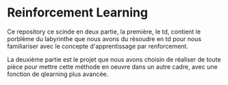 # Reinforcement Learning

Ce repository ce scinde en deux partie, la première, le td, contient le porblème du labyrinthe que nous avons du résoudre en td pour nous familiariser avec le concepte d'apprentissage par renforcement.

La deuxième partie est le projet que nous avons choisin de réaliser de toute pièce pour mettre cette méthode en oeuvre dans un autre cadre, avec une fonction de qlearning plus avancée.
